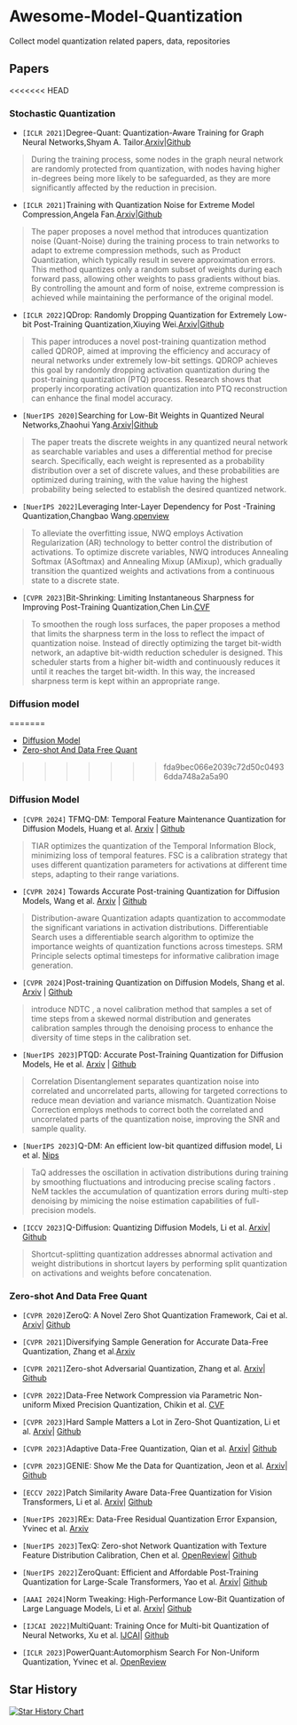 # Awesome-Model-Quantization

Collect model quantization related papers, data, repositories



## Papers

<<<<<<< HEAD
### <a name="Stochastic Quantization "></a> Stochastic Quantization 

- `[ICLR 2021]`Degree-Quant: Quantization-Aware Training for Graph Neural Networks,Shyam A. Tailor.[Arxiv](https://arxiv.org/abs/2008.05000)|[Github](https://github.com/camlsys/degree-quant)
>During the training process, some nodes in the graph neural network are randomly protected from quantization, with nodes having higher in-degrees being more likely to be safeguarded, as they are more significantly affected by the reduction in precision.

- `[ICLR 2021]`Training with Quantization Noise for Extreme Model Compression,Angela Fan.[Arxiv](https://arxiv.org/abs/2004.07320)|[Github](https://github.com/facebookresearch/fairseq/tree/main/examples/quant_noise)
>The paper proposes a novel method that introduces quantization noise (Quant-Noise) during the training process to train networks to adapt to extreme compression methods, such as Product Quantization, which typically result in severe approximation errors. This method quantizes only a random subset of weights during each forward pass, allowing other weights to pass gradients without bias. By controlling the amount and form of noise, extreme compression is achieved while maintaining the performance of the original model.


- `[ICLR 2022]`QDrop: Randomly Dropping Quantization for Extremely Low-bit Post-Training Quantization,Xiuying Wei.[Arxiv](https://arxiv.org/abs/2203.05740)|[Github](https://github.com/wimh966/QDrop)
>This paper introduces a novel post-training quantization method called QDROP, aimed at improving the efficiency and accuracy of neural networks under extremely low-bit settings. QDROP achieves this goal by randomly dropping activation quantization during the post-training quantization (PTQ) process. Research shows that properly incorporating activation quantization into PTQ reconstruction can enhance the final model accuracy.


- `[NuerIPS 2020]`Searching for Low-Bit Weights in Quantized Neural Networks,Zhaohui Yang.[Arxiv](https://arxiv.org/abs/2009.08695)|[Github](https://github.com/zhaohui-yang/Binary-Neural-Networks/tree/main/SLB)
>The paper treats the discrete weights in any quantized neural network as searchable variables and uses a differential method for precise search. Specifically, each weight is represented as a probability distribution over a set of discrete values, and these probabilities are optimized during training, with the value having the highest probability being selected to establish the desired quantized network.

- `[NuerIPS 2022]`Leveraging Inter-Layer Dependency for Post -Training Quantization,Changbao Wang.[openview](https://openreview.net/forum?id=L7n7BPTVAr3)
>To alleviate the overfitting issue, NWQ employs Activation Regularization (AR) technology to better control the distribution of activations. To optimize discrete variables, NWQ introduces Annealing Softmax (ASoftmax) and Annealing Mixup (AMixup), which gradually transition the quantized weights and activations from a continuous state to a discrete state.

- `[CVPR 2023]`Bit-Shrinking: Limiting Instantaneous Sharpness for Improving Post-Training Quantization,Chen Lin.[CVF](https://openaccess.thecvf.com/content/CVPR2023/papers/Lin_Bit-Shrinking_Limiting_Instantaneous_Sharpness_for_Improving_Post-Training_Quantization_CVPR_2023_paper.pdf)
>To smoothen the rough loss surfaces, the paper proposes a method that limits the sharpness term in the loss to reflect the impact of quantization noise. Instead of directly optimizing the target bit-width network, an adaptive bit-width reduction scheduler is designed. This scheduler starts from a higher bit-width and continuously reduces it until it reaches the target bit-width. In this way, the increased sharpness term is kept within an appropriate range.
### Diffusion model
=======
- [Diffusion Model](#diffusion-model)
- [Zero-shot And Data Free Quant](#zero-shot-and-data-free-quant)
>>>>>>> fda9bec066e2039c72d50c04936dda748a2a5a90

### <a name="Diffusion Model"></a> Diffusion Model

- `[CVPR 2024]` TFMQ-DM: Temporal Feature Maintenance Quantization for Diffusion Models, Huang et al. [Arxiv](https://arxiv.org/abs/2311.16503) | [Github](https://modeltc.github.io/TFMQ-DM/)
>TIAR  optimizes the quantization of the Temporal Information Block, minimizing loss of temporal features.
FSC is a calibration strategy that uses different quantization parameters for activations at different time steps, adapting to their range variations.

- `[CVPR 2024]` Towards Accurate Post-training Quantization for Diffusion Models, Wang et al. [Arxiv](https://arxiv.org/abs/2305.18723)  | [Github](https://github.com/ChangyuanWang17/APQ-DM)
>Distribution-aware Quantization adapts quantization to accommodate the significant variations in activation distributions.
Differentiable Search uses a differentiable search algorithm to optimize the importance weights of quantization functions across timesteps.
SRM Principle selects optimal timesteps for informative calibration image generation.


- `[CVPR 2024]`Post-training Quantization on Diffusion Models, Shang et al. [Arxiv](https://arxiv.org/abs/2211.15736)  | [Github](https://github.com/42Shawn/PTQ4DM)
>introduce NDTC , a novel calibration method that samples a set of time steps from a skewed normal distribution and generates calibration samples through the denoising process to enhance the diversity of time steps in the calibration set.

- `[NuerIPS 2023]`PTQD: Accurate Post-Training Quantization for Diffusion Models, He et al. [Arxiv](https://arxiv.org/abs/2305.10657)  | [Github](https://github.com/ziplab/PTQD)
>Correlation Disentanglement separates quantization noise into correlated and uncorrelated parts, allowing for targeted corrections to reduce mean deviation and variance mismatch.
Quantization Noise Correction employs methods to correct both the correlated and uncorrelated parts of the quantization noise, improving the SNR and sample quality.

- `[NuerIPS 2023]`Q-DM: An efficient low-bit quantized diffusion model, Li et al. [Nips](https://papers.nips.cc/paper_files/paper/2023/file/f1ee1cca0721de55bb35cf28ab95e1b4-Paper-Conference.pdf)  
>TaQ addresses the oscillation in activation distributions during training by smoothing fluctuations and introducing precise scaling factors .
NeM tackles the accumulation of quantization errors during multi-step denoising by mimicing the noise estimation capabilities of full-precision models.

- `[ICCV 2023]`Q-Diffusion: Quantizing Diffusion Models, Li et al. [Arxiv](http://arxiv.org/abs/2302.04304)| [Github](https://github.com/Xiuyu-Li/q-diffusion)
>Shortcut-splitting quantization addresses abnormal activation and weight distributions in shortcut layers by performing split quantization on activations and weights before concatenation.

### <a name="Zero-shot And Data Free Quant"></a> Zero-shot And Data Free Quant

- `[CVPR 2020]`ZeroQ: A Novel Zero Shot Quantization Framework, Cai et al. [Arxiv](https://arxiv.org/abs/2001.00281)| [Github](https://github.com/amirgholami/ZeroQ)

- `[CVPR 2021]`Diversifying Sample Generation for Accurate Data-Free Quantization, Zhang et al.[Arxiv](https://arxiv.org/abs/2103.01049)


- `[CVPR 2021]`Zero-shot Adversarial Quantization, Zhang et al. [Arxiv](https://arxiv.org/abs/2103.15263)| [Github](https://github.com/FLHonker/ZAQ-code)

- `[CVPR 2022]`Data-Free Network Compression via Parametric Non-uniform Mixed Precision Quantization, Chikin et al. [CVF](https://openaccess.thecvf.com/content/CVPR2022/papers/Chikin_Data-Free_Network_Compression_via_Parametric_Non-Uniform_Mixed_Precision_Quantization_CVPR_2022_paper.pdf)

- `[CVPR 2023]`Hard Sample Matters a Lot in Zero-Shot Quantization, Li et al. [Arxiv](https://arxiv.org/abs/2303.13826)| [Github](https://github.com/lihuantong/HAST)

- `[CVPR 2023]`Adaptive Data-Free Quantization, Qian et al. [Arxiv](https://arxiv.org/abs/2303.06869)| [Github](https://github.com/hfutqian/AdaDFQ)

- `[CVPR 2023]`GENIE: Show Me the Data for Quantization, Jeon et al. [Arxiv](https://arxiv.org/abs/2212.04780)| [Github](https://github.com/SamsungLabs/Genie)

- `[ECCV 2022]`Patch Similarity Aware Data-Free Quantization for Vision Transformers, Li et al. [Arxiv](https://arxiv.org/pdf/2203.02250)| [Github](https://github.com/zkkli/PSAQ-ViT)

- `[NuerIPS 2023]`REx: Data-Free Residual Quantization Error Expansion, Yvinec et al. [Arxiv](https://arxiv.org/pdf/2203.14645)

- `[NuerIPS 2023]`TexQ: Zero-shot Network Quantization with Texture Feature Distribution Calibration, Chen et al. [OpenReview](https://openreview.net/forum?id=r8LYNleLf9)| [Github](https://github.com/dangsingrue/TexQ)

- `[NuerIPS 2022]`ZeroQuant: Efficient and Affordable Post-Training Quantization for Large-Scale Transformers, Yao et al. [Arxiv](https://arxiv.org/abs/2206.01861)| [Github](https://github.com/microsoft/DeepSpeed)

- `[AAAI 2024]`Norm Tweaking: High-Performance Low-Bit Quantization of Large Language Models, Li et al. [Arxiv](https://arxiv.org/abs/2309.02784)| [Github](https://github.com/smpanaro/norm-tweaking)

- `[IJCAI 2022]`MultiQuant: Training Once for Multi-bit Quantization of Neural Networks, Xu et al. [IJCAI](https://www.ijcai.org/proceedings/2022/0504.pdf)| [Github](https://github.com/smpanaro/norm-tweaking)

- `[ICLR 2023]`PowerQuant:Automorphism Search For Non-Uniform Quantization, Yvinec et al. [OpenReview](https://openreview.net/forum?id=s1KljJpAukm)

## Star History

[![Star History Chart](https://api.star-history.com/svg?repos=Kai-Liu001/Awesome-Model-Quantization&type=Date)](https://star-history.com/#Kai-Liu001/Awesome-Model-Quantization&Date)
